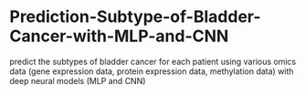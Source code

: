 # Prediction-Subtype-of-Bladder-Cancer-with-MLP-and-CNN
predict the subtypes of bladder cancer for each patient using various omics data (gene expression data, protein expression data, methylation data) with deep neural models (MLP and CNN)
